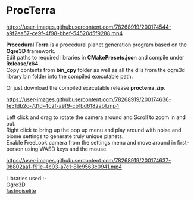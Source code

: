 # ProcTerra
https://user-images.githubusercontent.com/78268919/200174544-a9f2ea57-ce9f-4f98-bbef-54520d5f9288.mp4

**Procedural Terra** is a procedural planet generation program based on the **Ogre3D** framework. \
Edit paths to required libraries in **CMakePresets.json** and compile under **Release/x64**.\
Copy contents from **bin_cpy** folder as well as all the dlls from the ogre3d library bin folder into the compiled executable path. 

Or just download the compiled executable release **procterra.zip**.

https://user-images.githubusercontent.com/78268919/200174636-1e51db2c-7d1d-4c2f-a9f9-cb1bd6182ab1.mp4

Left click and drag to rotate the camera around and Scroll to zoom in and out. \
Right click to bring up the pop up menu and play around with noise and biome settings to generate truly unique planets.\
Enable FreeLook camera from the settings menu and move around in first-person using WASD keys and the mouse.

https://user-images.githubusercontent.com/78268919/200174637-0b802aa1-f91e-4c93-a7c1-81c9563c0941.mp4

Libraries used :-\
[Ogre3D](https://github.com/OGRECave/ogre)\
[fastnoiselite](https://github.com/Auburn/FastNoiseLite)

